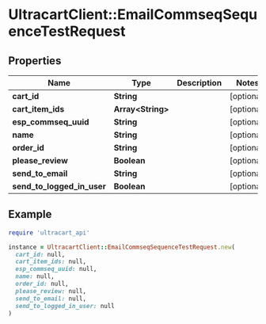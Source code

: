 # UltracartClient::EmailCommseqSequenceTestRequest

## Properties

| Name | Type | Description | Notes |
| ---- | ---- | ----------- | ----- |
| **cart_id** | **String** |  | [optional] |
| **cart_item_ids** | **Array&lt;String&gt;** |  | [optional] |
| **esp_commseq_uuid** | **String** |  | [optional] |
| **name** | **String** |  | [optional] |
| **order_id** | **String** |  | [optional] |
| **please_review** | **Boolean** |  | [optional] |
| **send_to_email** | **String** |  | [optional] |
| **send_to_logged_in_user** | **Boolean** |  | [optional] |

## Example

```ruby
require 'ultracart_api'

instance = UltracartClient::EmailCommseqSequenceTestRequest.new(
  cart_id: null,
  cart_item_ids: null,
  esp_commseq_uuid: null,
  name: null,
  order_id: null,
  please_review: null,
  send_to_email: null,
  send_to_logged_in_user: null
)
```

